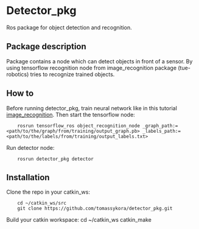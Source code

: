 # Detector_pkg
Ros package for object detection and recognition.

## Package description

Package contains a node which can detect objects in front of a sensor. By using tensorflow recognition node from image_recognition package (tue-robotics) tries to recognize trained objects.

## How to

Before running detector_pkg, train neural network like in this tutorial [image_recognition](https://github.com/tue-robotics/image_recognition). Then start the tensorflow node:

        rosrun tensorflow_ros object_recognition_node _graph_path:=<path/to/the/graph/from/training/output_graph.pb> _labels_path:=<path/to/the/labels/from/training/output_labels.txt>

Run detector node:

        rosrun detector_pkg detector

## Installation

Clone the repo in your catkin_ws:

        cd ~/catkin_ws/src
        git clone https://github.com/tomassykora/detector_pkg.git

Build your catkin workspace:
        cd ~/catkin_ws
        catkin_make
